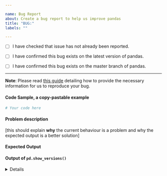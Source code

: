 ```yaml
---

name: Bug Report
about: Create a bug report to help us improve pandas
title: "BUG:"
labels: ""

---
```


- [ ] I have checked that issue has not already been reported.

- [ ] I have confirmed this bug exists on the latest version of pandas.

- [ ] I have confirmed this bug exists on the master branch of pandas.

---

**Note**: Please read [this guide](https://matthewrocklin.com/blog/work/2018/02/28/minimal-bug-reports) detailing how to provide the necessary information for us to reproduce your bug.

#### Code Sample, a copy-pastable example

```python
# Your code here

```

#### Problem description

[this should explain **why** the current behaviour is a problem and why the expected output is a better solution]

#### Expected Output

#### Output of ``pd.show_versions()``

<details>

[paste the output of ``pd.show_versions()`` here leaving a blank line after the details tag]

</details>
